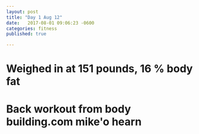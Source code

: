 ```yaml
---
layout: post
title: "Day 1 Aug 12"
date:   2017-08-01 09:06:23 -0600
categories: fitness
published: true

---
```



# Weighed in at 151 pounds, 16 % body fat


# Back workout from body building.com mike'o hearn 


